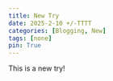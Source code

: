 ```yaml
---
title: New Try
date: 2025-2-10 +/-TTTT
categories: [Blogging, New]
tags: [none]
pin: True
---
```


This is a new try!